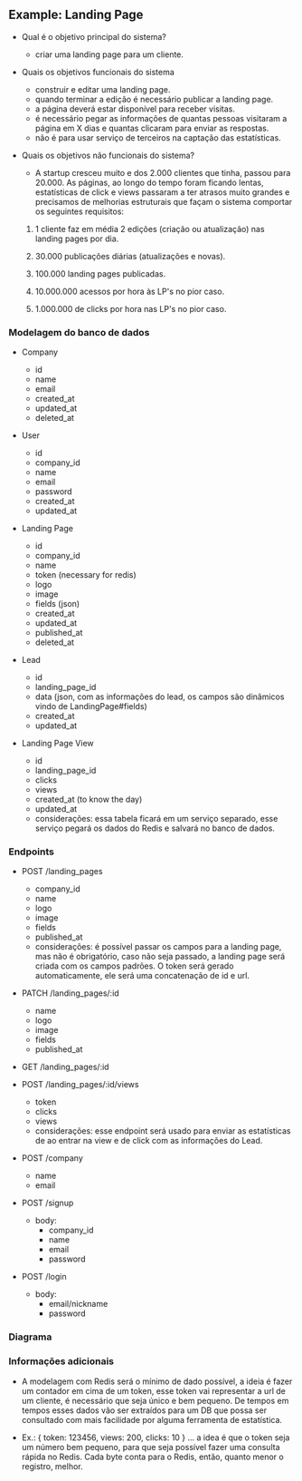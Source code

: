 ## Example: Landing Page

- Qual é o objetivo principal do sistema?
  - criar uma landing page para um cliente.
  
- Quais os objetivos funcionais do sistema
  - construir e editar uma landing page.
  - quando terminar a edição é necessário publicar a landing page.
  - a página deverá estar disponível para receber visitas.
  - é necessário pegar as informações de quantas pessoas visitaram a página em X dias e quantas clicaram para enviar as respostas.
  - não é para usar serviço de terceiros na captação das estatísticas.
- Quais os objetivos não funcionais do sistema?
  - A startup cresceu muito e dos 2.000 clientes que tinha, passou para 20.000. As páginas, ao longo do tempo foram ficando lentas, estatísticas de click e views passaram a ter atrasos muito grandes e precisamos de melhorias estruturais que façam o sistema comportar os seguintes requisitos:

  1. 1 cliente faz em média 2 edições (criação ou atualização) nas landing pages por dia.

  2. 30.000 publicações diárias (atualizações e novas).

  3. 100.000 landing pages publicadas.
   
  4. 10.000.000 acessos por hora às LP's no pior caso.

  5. 1.000.000 de clicks por hora nas LP's no pior caso.


### Modelagem do banco de dados

- Company
  - id
  - name
  - email
  - created_at
  - updated_at
  - deleted_at

- User
  - id
  - company_id
  - name
  - email
  - password
  - created_at
  - updated_at

- Landing Page
  - id
  - company_id
  - name
  - token (necessary for redis)
  - logo
  - image
  - fields (json)
  - created_at
  - updated_at
  - published_at
  - deleted_at

- Lead
  - id
  - landing_page_id
  - data (json, com as informações do lead, os campos são dinâmicos vindo de LandingPage#fields)
  - created_at
  - updated_at

- Landing Page View
  - id
  - landing_page_id
  - clicks
  - views
  - created_at (to know the day)
  - updated_at
  - considerações: essa tabela ficará em um serviço separado, esse serviço pegará os dados do Redis e salvará no banco de dados.
   
### Endpoints

- POST /landing_pages
  - company_id
  - name
  - logo
  - image
  - fields
  - published_at
  - considerações: é possível passar os campos para a landing page, mas não é obrigatório, caso não seja passado, a landing page será criada com os campos padrões. O token será gerado automaticamente, ele será uma concatenação de id e url.

- PATCH /landing_pages/:id
  - name
  - logo
  - image
  - fields
  - published_at

- GET /landing_pages/:id

- POST /landing_pages/:id/views
  - token
  - clicks
  - views
  - considerações: esse endpoint será usado para enviar as estatísticas de ao entrar na view e de click com as informações do Lead.

- POST /company
  - name
  - email

- POST /signup
  - body:
    - company_id
    - name
    - email
    - password

- POST /login
  - body:
    - email/nickname
    - password 

### Diagrama


### Informações adicionais

- A modelagem com Redis será o mínimo de dado possível, a ideia é fazer um contador em cima de um token, esse token vai representar a url de um cliente, é necessário que seja único e bem pequeno. De tempos em tempos esses dados vão ser extraídos para um DB que possa ser consultado com mais facilidade por alguma ferramenta de estatística.

- Ex.: { token: 123456, views: 200, clicks: 10 } ... a idea é que o token seja um número bem pequeno, para que seja possível fazer uma consulta rápida no Redis. Cada byte conta para o Redis, então, quanto menor o registro, melhor.